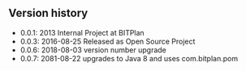 ## Version history
* 0.0.1: 2013       Internal Project at BITPlan
* 0.0.3: 2016-08-25 Released as Open Source Project
* 0.0.6: 2018-08-03 version number upgrade
* 0.0.7: 2081-08-22 upgrades to Java 8 and uses com.bitplan.pom


